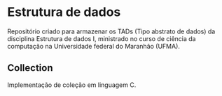 # Estrutura de dados

Repositório criado para armazenar os TADs (Tipo abstrato de dados) da disciplina Estrutura de dados I, ministrado no curso de ciência da computação na Universidade federal do Maranhão (UFMA).

## Collection

Implementação de coleção em linguagem C.